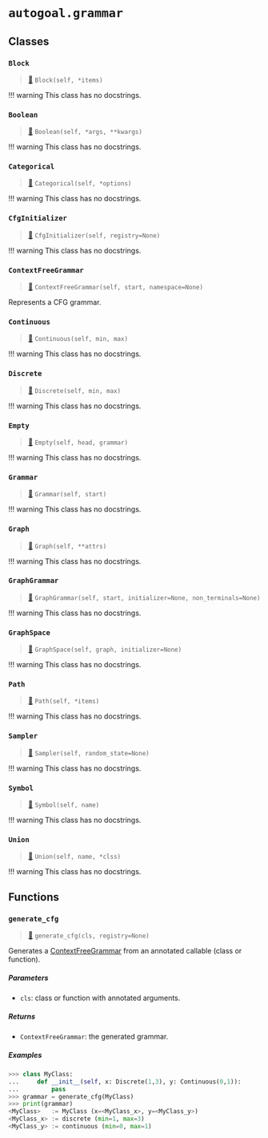 # `autogoal.grammar`

## Classes

### `Block`

> [📝](https://github.com/sestevez/autogoal/blob/master/autogoal/grammar/_graph.py#L198)
> `Block(self, *items)`


!!! warning
    This class has no docstrings.

### `Boolean`

> [📝](https://github.com/sestevez/autogoal/blob/master/autogoal/grammar/_cfg.py#L335)
> `Boolean(self, *args, **kwargs)`


!!! warning
    This class has no docstrings.

### `Categorical`

> [📝](https://github.com/sestevez/autogoal/blob/master/autogoal/grammar/_cfg.py#L320)
> `Categorical(self, *options)`


!!! warning
    This class has no docstrings.

### `CfgInitializer`

> [📝](https://github.com/sestevez/autogoal/blob/master/autogoal/grammar/_cfg.py#L371)
> `CfgInitializer(self, registry=None)`


!!! warning
    This class has no docstrings.

### `ContextFreeGrammar`

> [📝](https://github.com/sestevez/autogoal/blob/master/autogoal/grammar/_cfg.py#L152)
> `ContextFreeGrammar(self, start, namespace=None)`

Represents a CFG grammar.

### `Continuous`

> [📝](https://github.com/sestevez/autogoal/blob/master/autogoal/grammar/_cfg.py#L309)
> `Continuous(self, min, max)`


!!! warning
    This class has no docstrings.

### `Discrete`

> [📝](https://github.com/sestevez/autogoal/blob/master/autogoal/grammar/_cfg.py#L294)
> `Discrete(self, min, max)`


!!! warning
    This class has no docstrings.

### `Empty`

> [📝](https://github.com/sestevez/autogoal/blob/master/autogoal/grammar/_cfg.py#L38)
> `Empty(self, head, grammar)`


!!! warning
    This class has no docstrings.

### `Grammar`

> [📝](https://github.com/sestevez/autogoal/blob/master/autogoal/grammar/_base.py#L30)
> `Grammar(self, start)`


!!! warning
    This class has no docstrings.

### `Graph`

> [📝](https://github.com/sestevez/autogoal/blob/master/autogoal/grammar/_graph.py#L11)
> `Graph(self, **attrs)`


!!! warning
    This class has no docstrings.

### `GraphGrammar`

> [📝](https://github.com/sestevez/autogoal/blob/master/autogoal/grammar/_graph.py#L220)
> `GraphGrammar(self, start, initializer=None, non_terminals=None)`


!!! warning
    This class has no docstrings.

### `GraphSpace`

> [📝](https://github.com/sestevez/autogoal/blob/master/autogoal/grammar/_graph.py#L288)
> `GraphSpace(self, graph, initializer=None)`


!!! warning
    This class has no docstrings.

### `Path`

> [📝](https://github.com/sestevez/autogoal/blob/master/autogoal/grammar/_graph.py#L174)
> `Path(self, *items)`


!!! warning
    This class has no docstrings.

### `Sampler`

> [📝](https://github.com/sestevez/autogoal/blob/master/autogoal/grammar/_base.py#L4)
> `Sampler(self, random_state=None)`


!!! warning
    This class has no docstrings.

### `Symbol`

> [📝](https://github.com/sestevez/autogoal/blob/master/autogoal/grammar/_cfg.py#L10)
> `Symbol(self, name)`


!!! warning
    This class has no docstrings.

### `Union`

> [📝](https://github.com/sestevez/autogoal/blob/master/autogoal/grammar/_cfg.py#L344)
> `Union(self, name, *clss)`


!!! warning
    This class has no docstrings.


## Functions

### `generate_cfg`

> [📝](https://github.com/sestevez/autogoal/blob/master/autogoal/grammar/_cfg.py#L199)
> `generate_cfg(cls, registry=None)`


Generates a [ContextFreeGrammar](/api/autogoal.grammar/#contextfreegrammar)
from an annotated callable (class or function).

##### Parameters

* `cls`: class or function with annotated arguments.

##### Returns

* `ContextFreeGrammar`: the generated grammar.

##### Examples

```python
>>> class MyClass:
...     def __init__(self, x: Discrete(1,3), y: Continuous(0,1)):
...         pass
>>> grammar = generate_cfg(MyClass)
>>> print(grammar)
<MyClass>   := MyClass (x=<MyClass_x>, y=<MyClass_y>)
<MyClass_x> := discrete (min=1, max=3)
<MyClass_y> := continuous (min=0, max=1)

```

